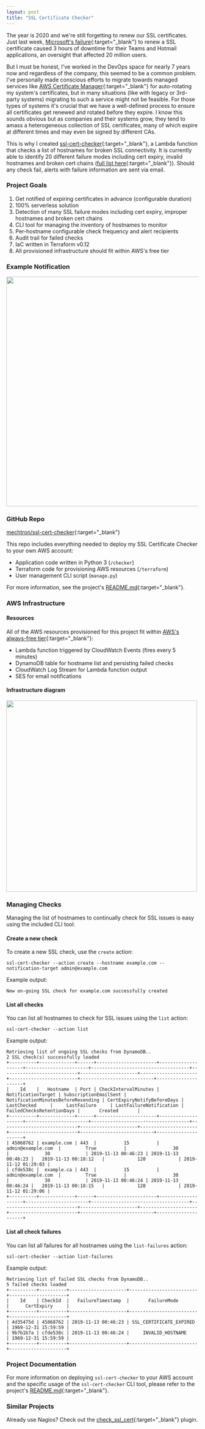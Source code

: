 ```yaml
---
layout: post
title: "SSL Certificate Checker"
---
```


The year is 2020 and we're still forgetting to renew our SSL certificates. Just last week, [Microsoft's failure](https://arstechnica.com/gadgets/2020/02/yesterdays-multi-hour-teams-outage-was-due-to-an-expired-ssl-certificate/){:target="_blank"} to renew a SSL certificate caused 3 hours of downtime for their Teams and Hotmail applications, an oversight that affected 20 million users.

But I must be honest, I've worked in the DevOps space for nearly 7 years now and regardless of the company, this seemed to be a common problem. I've personally made conscious efforts to migrate towards managed services like [AWS Certificate Manager](https://aws.amazon.com/certificate-manager/){:target="_blank"} for auto-rotating my system's certificates, but in many situations (like with legacy or 3rd-party systems) migrating to such a service might not be feasible. For those types of systems it's crucial that we have a well-defined process to ensure all certificates get renewed and rotated before they expire. I know this sounds obvious but as companies and their systems grow, they tend to amass a heterogeneous collection of SSL certificates, many of which expire at different times and may even be signed by different CAs.

This is why I created [ssl-cert-checker](https://github.com/mechtron/ssl-cert-checker){:target="_blank"}, a Lambda function that checks a list of hostnames for broken SSL connectivity. It is currently able to identify 20 different failure modes including cert expiry, invalid hostnames and broken cert chains ([full list here](https://github.com/mechtron/ssl-cert-checker#detected-failure-modes){:target="_blank"}). Should any check fail, alerts with failure information are sent via email.

### Project Goals

1. Get notified of expiring certificates in advance (configurable duration)
1. 100% serverless solution
1. Detection of many SSL failure modes including cert expiry, improper hostnames and broken cert chains
1. CLI tool for managing the inventory of hostnames to monitor
1. Per-hostname configurable check frequency and alert recipients
1. Audit trail for failed checks
1. IaC written in Terraform v0.12
1. All provisioned infrastructure should fit within AWS's free tier

### Example Notification

<img src="{{ site.url }}/images/ssl-cert-checker/example_email_notification.png" width="600">

### GitHub Repo

[mechtron/ssl-cert-checker](https://github.com/mechtron/ssl-cert-checker){:target="_blank"}

This repo includes everything needed to deploy my SSL Certificate Checker to your own AWS account:

- Application code written in Python 3 (`/checker`)
- Terraform code for provisioning AWS resources (`/terraform`)
- User management CLI script (`manage.py`)

For more information, see the project's [README.md](https://github.com/mechtron/ssl-cert-checker/blob/master/README.md){:target="_blank"}.

### AWS Infrastructure

#### Resources

All of the AWS resources provisioned for this project fit within [AWS's always-free tier](https://aws.amazon.com/free/?all-free-tier.sort-by=item.additionalFields.SortRank&all-free-tier.sort-order=asc&awsf.Free%20Tier%20Types=tier%23always-free){:target="_blank"}:

- Lambda function triggered by CloudWatch Events (fires every 5 minutes)
- DynamoDB table for hostname list and persisting failed checks
- CloudWatch Log Stream for Lambda function output
- SES for email notifications

#### Infrastructure diagram

<img src="{{ site.url }}/images/ssl-cert-checker/cloudcraft.jpg" width="500">

### Managing Checks

Managing the list of hostnames to continually check for SSL issues is easy using the included CLI tool:

#### Create a new check

To create a new SSL check, use the `create` action:

	ssl-cert-checker --action create --hostname example.com --notification-target admin@example.com

Example output:
	
	New on-going SSL check for example.com successfully created

#### List all checks

You can list all hostnames to check for SSL issues using the `list` action:

	ssl-cert-checker --action list

Example output:

```
Retrieving list of ongoing SSL checks from DynamoDB..
2 SSL check(s) successfully loaded
+----------+-------------+------+----------------------+--------------------+-----------------------+------------------------------------+----------------------------+---------------------+---------------------+-------------------------+---------------------------+---------------------+
|    Id    |   Hostname  | Port | CheckIntervalMinutes | NotificationTarget | SubscriptionEmailSent | NotificationMinutesBeforeResending | CertExpiryNotifyBeforeDays |     LastChecked     |     LastFailure     | LastFailureNotification | FailedChecksRetentionDays |       Created       |
+----------+-------------+------+----------------------+--------------------+-----------------------+------------------------------------+----------------------------+---------------------+---------------------+-------------------------+---------------------------+---------------------+
| 45068762 | example.com | 443  |          15          | admin@example.com  |         True          |                 30                 |             30             | 2019-11-13 00:46:23 | 2019-11-13 00:46:23 |   2019-11-13 00:18:12   |            120            | 2019-11-12 01:29:03 |
| cfde538c |  example.ca | 443  |          15          | admin@example.com  |         True          |                 30                 |             30             | 2019-11-13 00:46:24 | 2019-11-13 00:46:24 |   2019-11-13 00:18:15   |            120            | 2019-11-12 01:29:06 |
+----------+-------------+------+----------------------+--------------------+-----------------------+------------------------------------+----------------------------+---------------------+---------------------+-------------------------+---------------------------+---------------------+
```

#### List all check failures

You can list all failures for all hostnames using the `list-failures` action:

	ssl-cert-checker --action list-failures

Example output:

```
Retrieving list of failed SSL checks from DynamoDB..
5 failed checks loaded
+----------+----------+---------------------+-------------------------+---------------------+
|    Id    | CheckId  |   FailureTimestamp  |       FailureMode       |      CertExpiry     |
+----------+----------+---------------------+-------------------------+---------------------+
| 4d35475d | 45068762 | 2019-11-13 00:46:23 | SSL_CERTIFICATE_EXPIRED | 1969-12-31 15:59:59 |
| 9b7b1b7a | cfde538c | 2019-11-13 00:46:24 |     INVALID_HOSTNAME    | 1969-12-31 15:59:59 |
+----------+----------+---------------------+-------------------------+---------------------+
```

### Project Documentation

For more information on deploying `ssl-cert-checker` to your AWS account and the specific usage of the `ssl-cert-checker` CLI tool, please refer to the project's [README.md](https://github.com/mechtron/ssl-cert-checker/blob/master/README.md){:target="_blank"}.

### Similar Projects

Already use Nagios? Check out the [check_ssl_cert](https://matteocorti.github.io/check_ssl_cert/){:target="_blank"} plugin.
